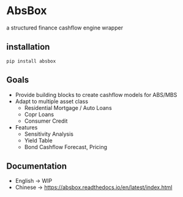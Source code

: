 # AbsBox 
a structured finance cashflow engine wrapper

## installation

    pip install absbox

## Goals
* Provide building blocks to create cashflow models for ABS/MBS
* Adapt to multiple asset class
    * Residential Mortgage / Auto Loans
    * Copr Loans
    * Consumer Credit
* Features
  * Sensitivity Analysis
  * Yield Table
  * Bond Cashflow Forecast, Pricing

## Documentation
* English -> WIP
* Chinese -> https://absbox.readthedocs.io/en/latest/index.html
